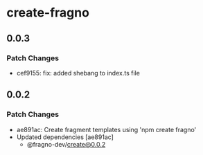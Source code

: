 # create-fragno

## 0.0.3

### Patch Changes

- cef9155: fix: added shebang to index.ts file

## 0.0.2

### Patch Changes

- ae891ac: Create fragment templates using 'npm create fragno'
- Updated dependencies [ae891ac]
  - @fragno-dev/create@0.0.2
